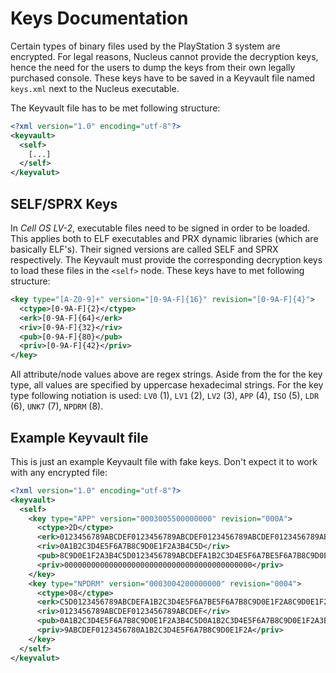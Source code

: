 Keys Documentation
==================

Certain types of binary files used by the PlayStation 3 system are encrypted. For legal reasons, Nucleus cannot provide the decryption keys, hence the need for the users to dump the keys from their own legally purchased console. These keys have to be saved in a Keyvault file named `keys.xml` next to the Nucleus executable.

The Keyvault file has to be met following structure:

```xml
<?xml version="1.0" encoding="utf-8"?>
<keyvault>
  <self>
    [...]
  </self>
</keyvalut>
```


## SELF/SPRX Keys

In *Cell OS LV-2*, executable files need to be signed in order to be loaded. This applies both to ELF executables and PRX dynamic libraries (which are basically ELF's). Their signed versions are called SELF and SPRX respectively. The Keyvault must provide the corresponding decryption keys to load these files in the `<self>` node. These keys have to met following structure:

```xml
<key type="[A-Z0-9]+" version="[0-9A-F]{16}" revision="[0-9A-F]{4}">
  <ctype>[0-9A-F]{2}</ctype>
  <erk>[0-9A-F]{64}</erk>
  <riv>[0-9A-F]{32}</riv>
  <pub>[0-9A-F]{80}</pub>
  <priv>[0-9A-F]{42}</priv>
</key>
```

All attribute/node values above are regex strings. Aside from the for the key type, all values are specified by uppercase hexadecimal strings. For the key type following notiation is used: `LV0` (1), `LV1` (2), `LV2` (3), `APP` (4), `ISO` (5), `LDR` (6), `UNK7` (7), `NPDRM` (8).


## Example Keyvault file

This is just an example Keyvault file with fake keys. Don't expect it to work with any encrypted file:

```xml
<?xml version="1.0" encoding="utf-8"?>
<keyvault>
  <self>
    <key type="APP" version="0003005500000000" revision="000A">
      <ctype>2D</ctype>
      <erk>0123456789ABCDEF0123456789ABCDEF0123456789ABCDEF0123456789ABCDEF</erk>
      <riv>0A1B2C3D4E5F6A7B8C9D0E1F2A3B4C5D</riv>
      <pub>8C9D0E1F2A3B4C5D0123456789ABCDEFA1B2C3D4E5F6A7BE5F6A7B8C9D0E1F2A8C9D0E1F2A3B4C5D</pub>
      <priv>000000000000000000000000000000000000000000</priv>
    </key>
    <key type="NPDRM" version="0003004200000000" revision="0004">
      <ctype>08</ctype>
      <erk>C5D0123456789ABCDEFA1B2C3D4E5F6A7BE5F6A7B8C9D0E1F2A8C9D0E1F2A3B4</erk>
      <riv>0123456789ABCDEF0123456789ABCDEF</riv>
      <pub>0A1B2C3D4E5F6A7B8C9D0E1F2A3B4C5D0A1B2C3D4E5F6A7B8C9D0E1F2A3B4C5D0A1B2C3D4E5F6A7B</pub>
      <priv>9ABCDEF0123456780A1B2C3D4E5F6A7B8C9D0E1F2A</priv>
    </key>
  </self>
</keyvalut>
```
